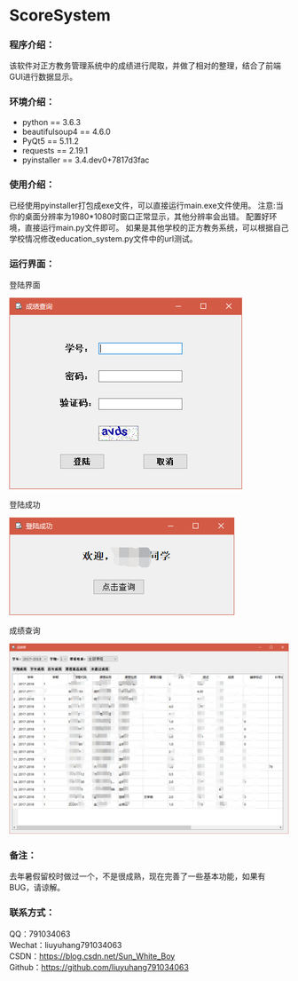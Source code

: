﻿# ScoreSystem

### 程序介绍：
该软件对正方教务管理系统中的成绩进行爬取，并做了相对的整理，结合了前端GUI进行数据显示。

### 环境介绍：
- python == 3.6.3
- beautifulsoup4 == 4.6.0
- PyQt5 == 5.11.2
- requests == 2.19.1
- pyinstaller == 3.4.dev0+7817d3fac

### 使用介绍：
已经使用pyinstaller打包成exe文件，可以直接运行main.exe文件使用。
注意:当你的桌面分辨率为1980*1080时窗口正常显示，其他分辨率会出错。
配置好环境，直接运行main.py文件即可。
如果是其他学校的正方教务系统，可以根据自己学校情况修改education_system.py文件中的url测试。

### 运行界面：
登陆界面   

![](https://github.com/liuyuhang791034063/ScoreSystem/blob/master/screenshots/screenshot_1.png)

登陆成功   

![](https://github.com/liuyuhang791034063/ScoreSystem/blob/master/screenshots/screenshot_2.png)

成绩查询

![](https://github.com/liuyuhang791034063/ScoreSystem/blob/master/screenshots/screenshot_3.png)

### 备注：
去年暑假留校时做过一个，不是很成熟，现在完善了一些基本功能，如果有BUG，请谅解。

### 联系方式：
QQ：791034063   
Wechat：liuyuhang791034063   
CSDN：https://blog.csdn.net/Sun_White_Boy   
Github：https://github.com/liuyuhang791034063   